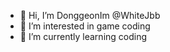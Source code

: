 - 👋 Hi, I’m DonggeonIm @WhiteJbb
- 👀 I’m interested in game coding
- 🌱 I’m currently learning coding

<!---
WhiteJbb/WhiteJbb is a ✨ special ✨ repository because its `README.md` (this file) appears on your GitHub profile.
You can click the Preview link to take a look at your changes.
--->
